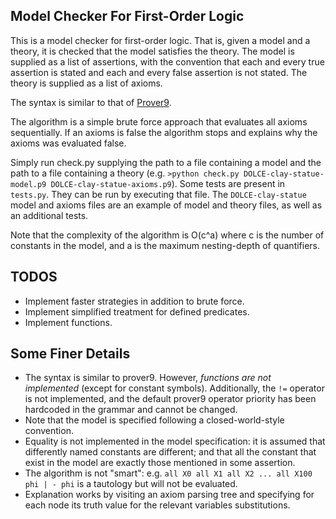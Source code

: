## Model Checker For First-Order Logic
This is a model checker for first-order logic. That is, given a model and a theory, it is checked that the model satisfies the theory. 
The model is supplied as a list of assertions, with the convention that each and every true assertion is stated and each and every false assertion is not stated. 
The theory is supplied as a list of axioms. 

The syntax is similar to that of [Prover9](https://www.cs.unm.edu/~mccune/mace4/).

The algorithm is a simple brute force approach that evaluates all axioms sequentially. If an axioms is false the algorithm stops and explains why the axioms was evaluated false. 

Simply run check.py supplying the path to a file containing a model and the path to a file containing a theory (e.g. `>python check.py DOLCE-clay-statue-model.p9 DOLCE-clay-statue-axioms.p9`).
Some tests are present in `tests.py`. They can be run by executing that file. The `DOLCE-clay-statue` model and axioms files are an example of model and theory files, as well as an additional tests.

Note that the complexity of the algorithm is O(c^a) where c is the number of constants in the model, and a is the maximum nesting-depth of quantifiers.   

## TODOS
- Implement faster strategies in addition to brute force. 
- Implement simplified treatment for defined predicates.
- Implement functions.

## Some Finer Details
- The syntax is similar to prover9. However, *functions are not implemented* (except for constant symbols). Additionally, the `!=` operator is not implemented, and the default prover9 operator priority has been hardcoded in the grammar and cannot be changed. 
- Note that the model is specified following a closed-world-style convention. 
- Equality is not implemented in the model specification: it is assumed that differently named constants are different; and that all the constant that exist in the model are exactly those mentioned in some assertion.  
- The algorithm is not "smart": e.g. `all X0 all X1 all X2 ... all X100 phi | - phi` is a tautology but will not be evaluated.
- Explanation works by visiting an axiom parsing tree and specifying for each node its truth value for the relevant variables substitutions. 
